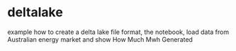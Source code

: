 # deltalake

example how to create a delta lake file format, the notebook, load data from Australian energy market and show How Much Mwh Generated 
